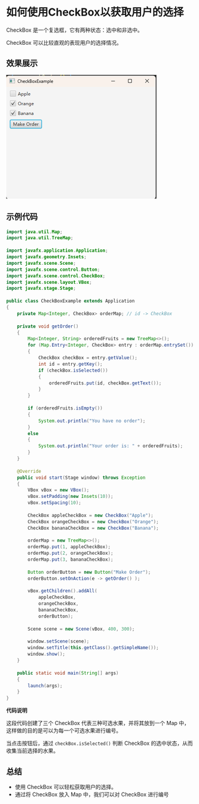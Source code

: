 # 如何使用CheckBox以获取用户的选择

CheckBox 是一个复选框，它有两种状态：选中和非选中。

CheckBox 可以比较直观的表现用户的选择情况。

## 效果展示

![](./pic/CheckBoxExample.png)

## 示例代码

```java
import java.util.Map;
import java.util.TreeMap;

import javafx.application.Application;
import javafx.geometry.Insets;
import javafx.scene.Scene;
import javafx.scene.control.Button;
import javafx.scene.control.CheckBox;
import javafx.scene.layout.VBox;
import javafx.stage.Stage;

public class CheckBoxExample extends Application
{
    private Map<Integer, CheckBox> orderMap; // id -> CheckBox

    private void getOrder()
    {
        Map<Integer, String> orderedFruits = new TreeMap<>();
        for (Map.Entry<Integer, CheckBox> entry : orderMap.entrySet())
        {
            CheckBox checkBox = entry.getValue();
            int id = entry.getKey();
            if (checkBox.isSelected())
            {
                orderedFruits.put(id, checkBox.getText());
            }
        }

        if (orderedFruits.isEmpty())
        {
            System.out.println("You have no order");
        }
        else
        {
            System.out.println("Your order is: " + orderedFruits);
        }
    }

    @Override
    public void start(Stage window) throws Exception
    {
        VBox vBox = new VBox();
        vBox.setPadding(new Insets(10));
        vBox.setSpacing(10);

        CheckBox appleCheckBox = new CheckBox("Apple");
        CheckBox orangeCheckBox = new CheckBox("Orange");
        CheckBox bananaCheckBox = new CheckBox("Banana");
        
        orderMap = new TreeMap<>();
        orderMap.put(1, appleCheckBox);
        orderMap.put(2, orangeCheckBox);
        orderMap.put(3, bananaCheckBox);

        Button orderButton = new Button("Make Order");
        orderButton.setOnAction(e -> getOrder() );

        vBox.getChildren().addAll(
            appleCheckBox,
            orangeCheckBox,
            bananaCheckBox,
            orderButton);

        Scene scene = new Scene(vBox, 400, 300);

        window.setScene(scene);
        window.setTitle(this.getClass().getSimpleName());
        window.show();
    }

    public static void main(String[] args)
    {
        launch(args);
    }
}
```

**代码说明**

这段代码创建了三个 CheckBox 代表三种可选水果，并将其放到一个 Map 中，这样做的目的是可以为每一个可选水果进行编号。

当点击按钮后，通过 `checkBox.isSelected()` 判断 CheckBox 的选中状态，从而收集当前选择的水果。

## 总结

- 使用 CheckBox 可以轻松获取用户的选择。
- 通过将 CheckBox 放入 Map 中，我们可以对 CheckBox 进行编号